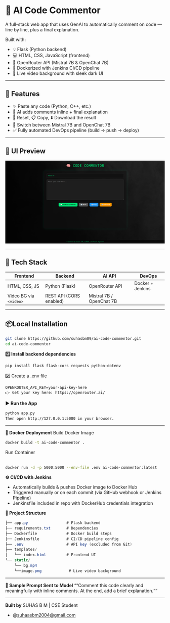 # 🧠 AI Code Commentor

A full-stack web app that uses GenAI to automatically comment on code — line by line, plus a final explanation.

Built with:

- 💡 Flask (Python backend)
- 💻 HTML, CSS, JavaScript (frontend)
- 🔗 OpenRouter API (Mistral 7B & OpenChat 7B)
- 🚢 Dockerized with Jenkins CI/CD pipeline
- 🎥 Live video background with sleek dark UI

---

## 🚀 Features

- ✨ Paste any code (Python, C++, etc.)
- 🧠 AI adds comments inline + final explanation
- 🔄 Reset, 📋 Copy, ⬇️ Download the result
- 🧩 Switch between Mistral 7B and OpenChat 7B
- ✅ Fully automated DevOps pipeline (build → push → deploy)


---

## 📸 UI Preview

![preview](https://github.com/suhasbm09/ai-code-commentor/blob/master/static/image.png)  


---

## 🧰 Tech Stack

| Frontend       | Backend        | AI API         | DevOps          |
|----------------|----------------|----------------|-----------------|
| HTML, CSS, JS  | Python (Flask) | OpenRouter API |Docker + Jenkins |
| Video BG via `<video>` | REST API (CORS enabled) | Mistral 7B / OpenChat 7B |

---

## 📦Local Installation

```bash
git clone https://github.com/suhasbm09/ai-code-commentor.git
cd ai-code-commentor
```

**1️⃣ Install backend dependencies**
```bash
pip install flask flask-cors requests python-dotenv
```

2️⃣ Create a .env file
```env
OPENROUTER_API_KEY=your-api-key-here
👉 Get your key here: https://openrouter.ai/
```

**▶️ Run the App**
```bash
python app.py
Then open http://127.0.0.1:5000 in your browser.
```
---

**🐳 Docker Deployment**
Build Docker Image

```bash
docker build -t ai-code-commentor .
```

Run Container
```bash

docker run -d -p 5000:5000 --env-file .env ai-code-commentor:latest
```

**⚙️ CI/CD with Jenkins**
- Automatically builds & pushes Docker image to Docker Hub
- Triggered manually or on each commit (via GitHub webhook or Jenkins Pipeline)
- Jenkinsfile included in repo with DockerHub credentials integration

**📂 Project Structure**
```csharp
├── app.py                 # Flask backend
├── requirements.txt       # Dependencies
├── Dockerfile             # Docker build steps
├── Jenkinsfile            # CI/CD pipeline config
├── .env                   # API key (excluded from Git)
├── templates/
│   └── index.html         # Frontend UI
└── static/
    └── bg.mp4 
    └──image.png            # Live video background
```

---

**🧠 Sample Prompt Sent to Model**
““Comment this code clearly and meaningfully with inline comments. At the end, add a brief explanation.““

---

**Built by**
SUHAS B M | CSE Student

- @suhaasbm2004@gmail.com
